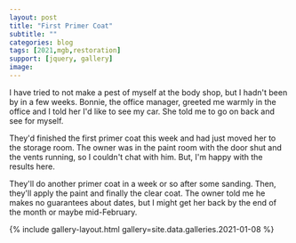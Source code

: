 ```yaml
---
layout: post
title: "First Primer Coat"
subtitle: ""
categories: blog
tags: [2021,mgb,restoration]
support: [jquery, gallery]
image: 
---
```


I have tried to not make a pest of myself at the body shop, but I hadn't been by in a few weeks.
Bonnie, the office manager, greeted me warmly in the office and I told her I'd like to see my car. 
She told me to go on back and see for myself.

<!--more-->

They'd finished the first primer coat this week and had just moved her to the storage room. The
owner was in the paint room with the door shut and the vents running, so I couldn't chat with him.
But, I'm happy with the results here.

They'll do another primer coat in a week or so after some sanding. Then, they'll apply the paint
and finally the clear coat. The owner told me he makes no guarantees about dates, but I might get
her back by the end of the month or maybe mid-February.

{% include gallery-layout.html gallery=site.data.galleries.2021-01-08 %}

